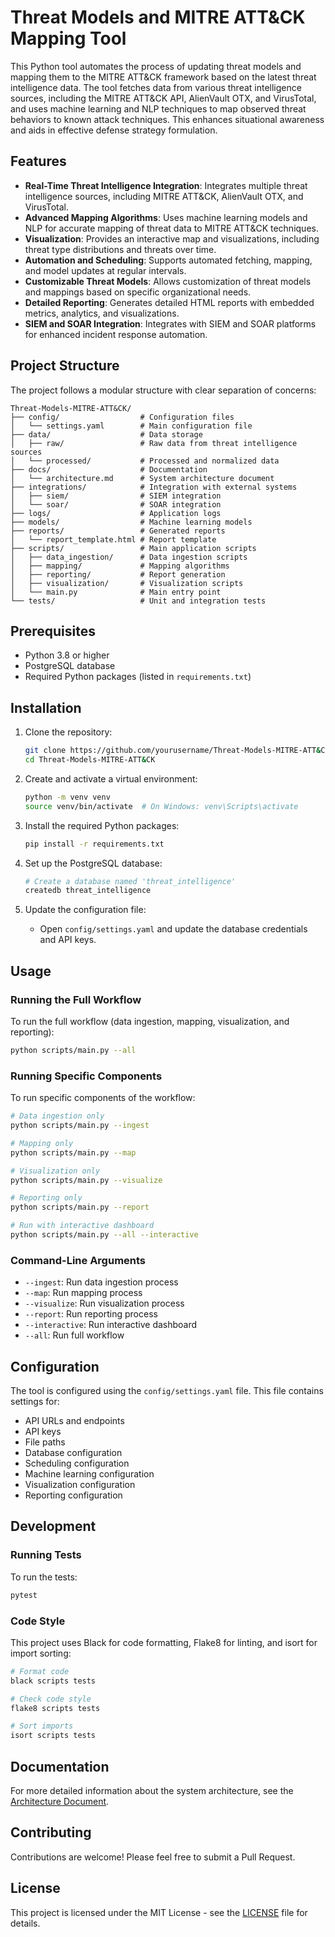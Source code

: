 # Threat Models and MITRE ATT&CK Mapping Tool

This Python tool automates the process of updating threat models and mapping them to the MITRE ATT&CK framework based on the latest threat intelligence data. The tool fetches data from various threat intelligence sources, including the MITRE ATT&CK API, AlienVault OTX, and VirusTotal, and uses machine learning and NLP techniques to map observed threat behaviors to known attack techniques. This enhances situational awareness and aids in effective defense strategy formulation.

## Features

- **Real-Time Threat Intelligence Integration**: Integrates multiple threat intelligence sources, including MITRE ATT&CK, AlienVault OTX, and VirusTotal.
- **Advanced Mapping Algorithms**: Uses machine learning models and NLP for accurate mapping of threat data to MITRE ATT&CK techniques.
- **Visualization**: Provides an interactive map and visualizations, including threat type distributions and threats over time.
- **Automation and Scheduling**: Supports automated fetching, mapping, and model updates at regular intervals.
- **Customizable Threat Models**: Allows customization of threat models and mappings based on specific organizational needs.
- **Detailed Reporting**: Generates detailed HTML reports with embedded metrics, analytics, and visualizations.
- **SIEM and SOAR Integration**: Integrates with SIEM and SOAR platforms for enhanced incident response automation.

## Project Structure

The project follows a modular structure with clear separation of concerns:

```
Threat-Models-MITRE-ATT&CK/
├── config/                  # Configuration files
│   └── settings.yaml        # Main configuration file
├── data/                    # Data storage
│   ├── raw/                 # Raw data from threat intelligence sources
│   └── processed/           # Processed and normalized data
├── docs/                    # Documentation
│   └── architecture.md      # System architecture document
├── integrations/            # Integration with external systems
│   ├── siem/                # SIEM integration
│   └── soar/                # SOAR integration
├── logs/                    # Application logs
├── models/                  # Machine learning models
├── reports/                 # Generated reports
│   └── report_template.html # Report template
├── scripts/                 # Main application scripts
│   ├── data_ingestion/      # Data ingestion scripts
│   ├── mapping/             # Mapping algorithms
│   ├── reporting/           # Report generation
│   ├── visualization/       # Visualization scripts
│   └── main.py              # Main entry point
└── tests/                   # Unit and integration tests
```

## Prerequisites

- Python 3.8 or higher
- PostgreSQL database
- Required Python packages (listed in `requirements.txt`)

## Installation

1. Clone the repository:
   ```bash
   git clone https://github.com/yourusername/Threat-Models-MITRE-ATT&CK.git
   cd Threat-Models-MITRE-ATT&CK
   ```

2. Create and activate a virtual environment:
   ```bash
   python -m venv venv
   source venv/bin/activate  # On Windows: venv\Scripts\activate
   ```

3. Install the required Python packages:
   ```bash
   pip install -r requirements.txt
   ```

4. Set up the PostgreSQL database:
   ```bash
   # Create a database named 'threat_intelligence'
   createdb threat_intelligence
   ```

5. Update the configuration file:
   - Open `config/settings.yaml` and update the database credentials and API keys.

## Usage

### Running the Full Workflow

To run the full workflow (data ingestion, mapping, visualization, and reporting):

```bash
python scripts/main.py --all
```

### Running Specific Components

To run specific components of the workflow:

```bash
# Data ingestion only
python scripts/main.py --ingest

# Mapping only
python scripts/main.py --map

# Visualization only
python scripts/main.py --visualize

# Reporting only
python scripts/main.py --report

# Run with interactive dashboard
python scripts/main.py --all --interactive
```

### Command-Line Arguments

- `--ingest`: Run data ingestion process
- `--map`: Run mapping process
- `--visualize`: Run visualization process
- `--report`: Run reporting process
- `--interactive`: Run interactive dashboard
- `--all`: Run full workflow

## Configuration

The tool is configured using the `config/settings.yaml` file. This file contains settings for:

- API URLs and endpoints
- API keys
- File paths
- Database configuration
- Scheduling configuration
- Machine learning configuration
- Visualization configuration
- Reporting configuration

## Development

### Running Tests

To run the tests:

```bash
pytest
```

### Code Style

This project uses Black for code formatting, Flake8 for linting, and isort for import sorting:

```bash
# Format code
black scripts tests

# Check code style
flake8 scripts tests

# Sort imports
isort scripts tests
```

## Documentation

For more detailed information about the system architecture, see the [Architecture Document](docs/architecture.md).

## Contributing

Contributions are welcome! Please feel free to submit a Pull Request.

## License

This project is licensed under the MIT License - see the [LICENSE](LICENSE) file for details.
